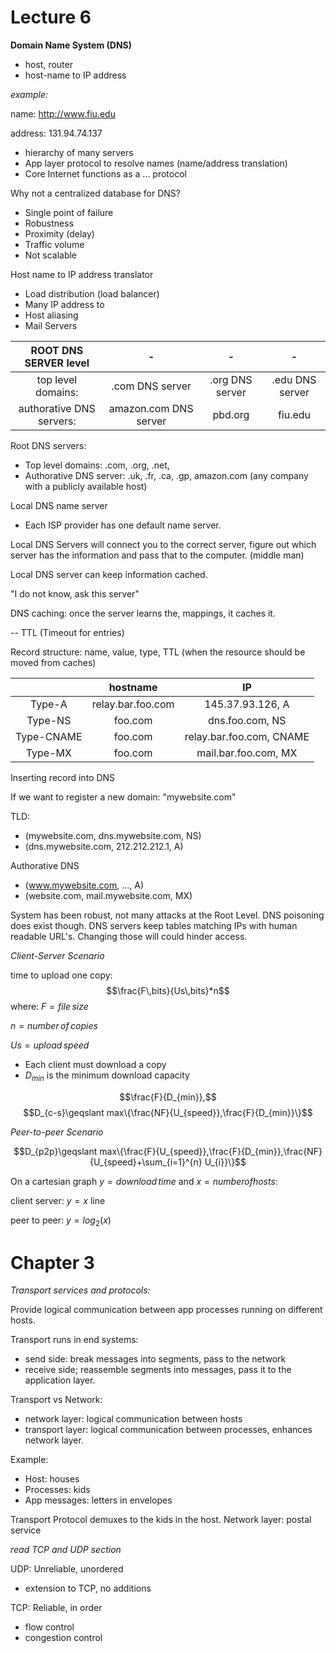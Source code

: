 # Lecture 6 #

**Domain Name System (DNS)**
- host, router
- host-name to IP address

_example:_

name: http://www.fiu.edu

address: 131.94.74.137

- hierarchy of many servers
- App layer protocol to resolve names
(name/address translation)
- Core Internet functions as a ... protocol


Why not a centralized database for DNS?
- Single point of failure
- Robustness
- Proximity (delay)
- Traffic volume
- Not scalable

Host name to IP address translator
- Load distribution (load balancer)
- Many IP address to
- Host aliasing
- Mail Servers

|ROOT DNS SERVER level|-|-|-|
|:-:|:-:|:-:|:-:|
|top level domains:|.com DNS server|.org DNS server|.edu DNS server|
|authorative DNS servers:|amazon.com DNS server|pbd.org|fiu.edu|

Root DNS servers:

- Top level domains: .com, .org, .net,
- Authorative DNS server: .uk, .fr, .ca, .gp, amazon.com (any company with a publicly available host)

Local DNS name server

- Each ISP provider has one default name server.

Local DNS Servers will connect you to the correct server, figure out which server has the information and pass that to the computer. (middle man)

Local DNS server can keep information cached.

"I do not know, ask this server"

DNS caching: once the server learns the, mappings, it caches it.

-- TTL (Timeout for entries)

Record structure: name, value, type, TTL (when the resource should be moved from caches)

||hostname|IP|
|:-:|:-:|:-:|
|Type-A|relay.bar.foo.com|145.37.93.126, A|
|Type-NS|foo.com|dns.foo.com, NS|
|Type-CNAME|foo.com|relay.bar.foo.com, CNAME|
|Type-MX|foo.com|mail.bar.foo.com, MX|

Inserting record into DNS

If we want to register a new domain: "mywebsite.com"

TLD:
- (mywebsite.com, dns.mywebsite.com, NS)
- (dns.mywebsite.com, 212.212.212.1, A)

Authorative DNS
- (www.mywebsite.com, ..., A)
- (website.com, mail.mywebsite.com, MX)

System has been robust, not many attacks at the Root Level.
DNS poisoning does exist though. DNS servers keep tables matching IPs with human readable URL's. Changing those will could hinder access.

_Client-Server Scenario_

time to upload one copy:
$$\frac{F\,bits}{Us\,bits}*n$$
where: $F=file\,size$

$n=number\,of\,copies$

$Us=upload\,speed$

- Each client must download a copy
- $D_{min}$ is the minimum download capacity

$$\frac{F}{D_{min}},$$
$$D_{c-s}\geqslant max\{\frac{NF}{U_{speed}},\frac{F}{D_{min}}\}$$

_Peer-to-peer Scenario_

$$D_{p2p}\geqslant max\{\frac{F}{U_{speed}},\frac{F}{D_{min}},\frac{NF}{U_{speed}+\sum_{i=1}^{n} U_{i}}\}$$

On a cartesian graph $y=download\,time$ and $x=number of hosts$:

client server: $y=x$ line

peer to peer: $y=log_{2}(x)$

# Chapter 3 #
_Transport services and protocols:_

Provide logical communication between app processes running on different hosts.

Transport runs in end systems:

- send side: break messages into segments, pass to the network
- receive side; reassemble segments into messages, pass it to the application layer.

Transport vs Network:

- network layer: logical communication between hosts
- transport layer: logical communication between processes, enhances network layer.

Example:

- Host: houses
- Processes: kids
- App messages: letters in envelopes

Transport Protocol demuxes to the kids in the host.
Network layer: postal service

_read TCP and UDP section_

UDP: Unreliable, unordered
- extension to TCP, no additions

TCP: Reliable, in order

- flow control
- congestion control
